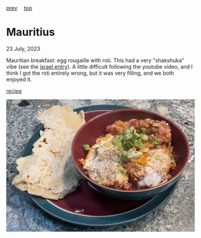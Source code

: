 [prev](mauritania.md)&emsp;
[top](../index.md)&emsp;
# Mauritius
<meta property="og:image" content="images/mauritius.png"/>
23 July, 2023

Mauritian breakfast: egg rougaille with roti. This had a very
"shakshuka" vibe (see the [israel entry](../i/israel.html)). A little
difficult following the youtube video, and I think I got the roti
entirely wrong, but it was very filling, and we both enjoyed it.

[recipe](https://youtu.be/sQ-y_L4BGsk)

![breakfast](images/mauritius.jpeg)
